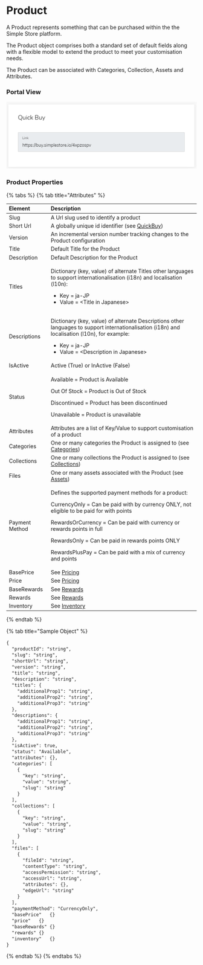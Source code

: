 # Product

A Product represents something that can be purchased within the the Simple Store platform.

The Product object comprises both a standard set of default fields along with a flexible model to extend the product to meet your customisation needs.

The Product can be associated with Categories, Collection, Assets and Attributes.

### Portal View

![](../.gitbook/assets/image%20%2826%29.png)

### Product Properties

{% tabs %}
{% tab title="Attributes" %}
<table>
  <thead>
    <tr>
      <th style="text-align:left">Element</th>
      <th style="text-align:left">Description</th>
    </tr>
  </thead>
  <tbody>
    <tr>
      <td style="text-align:left">Slug</td>
      <td style="text-align:left">A Url slug used to identify a product</td>
    </tr>
    <tr>
      <td style="text-align:left">Short Url</td>
      <td style="text-align:left">A globally unique id identifier (see <a href="../getting-started/quickbuy.md">QuickBuy</a>)</td>
    </tr>
    <tr>
      <td style="text-align:left">Version</td>
      <td style="text-align:left">An incremental version number tracking changes to the Product configuration</td>
    </tr>
    <tr>
      <td style="text-align:left">Title</td>
      <td style="text-align:left">Default Title for the Product</td>
    </tr>
    <tr>
      <td style="text-align:left">Description</td>
      <td style="text-align:left">Default Description for the Product</td>
    </tr>
    <tr>
      <td style="text-align:left">Titles</td>
      <td style="text-align:left">
        <p>Dictionary (key, value) of alternate Titles other languages to support
          internationalisation (i18n) and localisation (l10n):</p>
        <ul>
          <li>Key = ja-JP</li>
          <li>Value = &lt;Title in Japanese&gt;</li>
        </ul>
      </td>
    </tr>
    <tr>
      <td style="text-align:left">Descriptions</td>
      <td style="text-align:left">
        <p>Dictionary (key, value) of alternate Descriptions other languages to support
          internationalisation (i18n) and localisation (l10n), for example:</p>
        <ul>
          <li>Key = ja-JP</li>
          <li>Value = &lt;Description in Japanese&gt;</li>
        </ul>
      </td>
    </tr>
    <tr>
      <td style="text-align:left">IsActive</td>
      <td style="text-align:left">Active (True) or InActive (False)</td>
    </tr>
    <tr>
      <td style="text-align:left">Status</td>
      <td style="text-align:left">
        <p>Available = Product is Available</p>
        <p>Out Of Stock = Product is Out of Stock</p>
        <p>Discontinued = Product has been discontinued</p>
        <p>Unavailable = Product is unavailable</p>
      </td>
    </tr>
    <tr>
      <td style="text-align:left">Attributes</td>
      <td style="text-align:left">Attributes are a list of Key/Value to support customisation of a product</td>
    </tr>
    <tr>
      <td style="text-align:left">Categories</td>
      <td style="text-align:left">One or many categories the Product is assigned to (see <a href="categories.md">Categories</a>)</td>
    </tr>
    <tr>
      <td style="text-align:left">Collections</td>
      <td style="text-align:left">One or many collections the Product is assigned to (see <a href="collections.md">Collections</a>)</td>
    </tr>
    <tr>
      <td style="text-align:left">Files</td>
      <td style="text-align:left">One or many assets associated with the Product (see <a href="../assets-1/assets.md">Assets</a>)</td>
    </tr>
    <tr>
      <td style="text-align:left">Payment Method</td>
      <td style="text-align:left">
        <p>Defines the supported payment methods for a product:</p>
        <p>CurrencyOnly = Can be paid with by currency ONLY, not eligible to be paid
          for with points</p>
        <p>RewardsOrCurrency = Can be paid with currency or rewards points in full</p>
        <p>RewardsOnly = Can be paid in rewards points ONLY</p>
        <p>RewardsPlusPay = Can be paid with a mix of currency and points</p>
      </td>
    </tr>
    <tr>
      <td style="text-align:left">BasePrice</td>
      <td style="text-align:left">See <a href="pricing.md">Pricing</a>
      </td>
    </tr>
    <tr>
      <td style="text-align:left">Price</td>
      <td style="text-align:left">See <a href="pricing.md">Pricing</a>
      </td>
    </tr>
    <tr>
      <td style="text-align:left">BaseRewards</td>
      <td style="text-align:left">See <a href="rewards.md">Rewards </a>
      </td>
    </tr>
    <tr>
      <td style="text-align:left">Rewards</td>
      <td style="text-align:left">See <a href="rewards.md">Rewards </a>
      </td>
    </tr>
    <tr>
      <td style="text-align:left">Inventory</td>
      <td style="text-align:left">See <a href="inventory.md">Inventory</a>
      </td>
    </tr>
  </tbody>
</table>
{% endtab %}

{% tab title="Sample Object" %}
```text
{
  "productId": "string",
  "slug": "string",
  "shortUrl": "string",
  "version": "string",
  "title": "string",
  "description": "string",
  "titles": {
    "additionalProp1": "string",
    "additionalProp2": "string",
    "additionalProp3": "string"
  },
  "descriptions": {
    "additionalProp1": "string",
    "additionalProp2": "string",
    "additionalProp3": "string"
  },
  "isActive": true,
  "status": "Available",
  "attributes": {},
  "categories": [
    {
      "key": "string",
      "value": "string",
      "slug": "string"
    }
  ],
  "collections": [
    {
      "key": "string",
      "value": "string",
      "slug": "string"
    }
  ],
  "files": [
    {
      "fileId": "string",
      "contentType": "string",
      "accessPermission": "string",
      "accessUrl": "string",
      "attributes": {},
      "edgeUrl": "string"
    }
  ],
  "paymentMethod": "CurrencyOnly",
  "basePrice"	{}
  "price"	{}
  "baseRewards"	{}
  "rewards"	{}
  "inventory"	{}
}
```
{% endtab %}
{% endtabs %}

#### 

